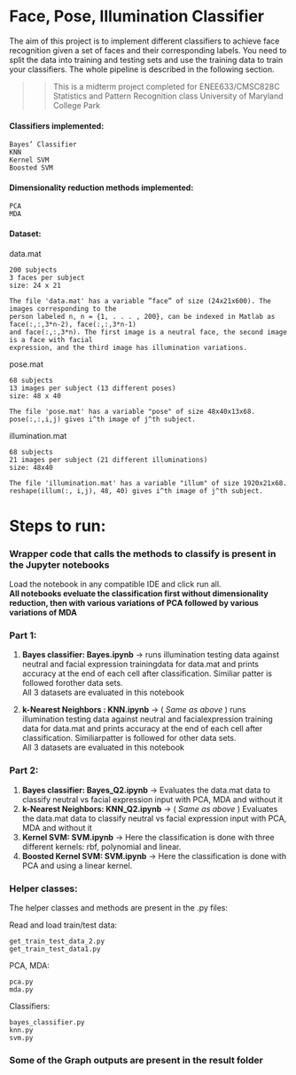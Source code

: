 # **Face, Pose, Illumination Classifier**

<p>
The aim of this project is to implement different classifiers to achieve face recognition given a set of faces and their corresponding labels. You need to split the data into training and
testing sets and use the training data to train your classifiers. The whole pipeline is described in
the following section.
</p>

>> This is a midterm project completed for ENEE633/CMSC828C Statistics and Pattern Recognition class University of Maryland College Park

#### Classifiers implemented:
    Bayes’ Classifier
    KNN
    Kernel SVM
    Boosted SVM

#### Dimensionality reduction methods implemented:
    PCA
    MDA

#### Dataset:
data.mat

	200 subjects
	3 faces per subject
	size: 24 x 21

	The file 'data.mat' has a variable ”face” of size (24x21x600). The images corresponding to the
	person labeled n, n = {1, . . . , 200}, can be indexed in Matlab as face(:,:,3*n-2), face(:,:,3*n-1)
	and face(:,:,3*n). The first image is a neutral face, the second image is a face with facial
	expression, and the third image has illumination variations.

pose.mat

	68 subjects
	13 images per subject (13 different poses)
	size: 48 x 40

	The file 'pose.mat' has a variable "pose" of size 48x40x13x68. 
	pose(:,:,i,j) gives i^th image of j^th subject.


illumination.mat

	68 subjects
	21 images per subject (21 different illuminations)
	size: 48x40

	The file 'illumination.mat' has a variable "illum" of size 1920x21x68.
	reshape(illum(:, i,j), 48, 40) gives i^th image of j^th subject.

# Steps to run:
### Wrapper code that calls the methods to classify is present in the Jupyter notebooks
Load the notebook in any compatible IDE and click run all.</br>
**All notebooks eveluate the classification first without dimensionality reduction, then with various variations of PCA followed by various variations of MDA**
### Part 1:
1. **Bayes classifier: Bayes.ipynb** -> runs illumination testing data against neutral and facial expression trainingdata for data.mat and prints accuracy at the end of each cell after classification. Similiar patter is followed forother data sets.</br>
All 3 datasets are evaluated in this notebook

2. **k-Nearest Neighbors : KNN.ipynb** -> ( _Same as above_ ) runs illumination testing data against neutral and facialexpression training data for data.mat and prints accuracy at the end of each cell after classification. Similiarpatter is followed for other data sets.</br>
All 3 datasets are evaluated in this notebook

### Part 2:
1. **Bayes classifier: Bayes_Q2.ipynb** -> Evaluates the data.mat data to classify neutral vs facial expression input with PCA, MDA and without it
2. **k-Nearest Neighbors: KNN_Q2.ipynb** -> ( _Same as above_ ) Evaluates the data.mat data to classify neutral vs facial expression input with PCA, MDA and without it
3. **Kernel SVM: SVM.ipynb** -> Here the classification is done with three different kernels: rbf, polynomial and linear.
3. **Boosted Kernel SVM: SVM.ipynb** -> Here the classification is done with PCA and using a linear kernel.


### Helper classes:
The helper classes and methods are present in the .py files:

Read and load train/test data:

    get_train_test_data_2.py
    get_train_test_data1.py

PCA, MDA:

    pca.py
    mda.py

Classifiers:

    bayes_classifier.py
    knn.py
    svm.py

### Some of the Graph outputs are present in the result folder

